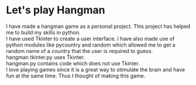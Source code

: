 # Let's play Hangman

I have made a hangman game as a personal project. This project has helped me to build my skills in python.  
I have used Tkinter to create a user interface. I have also made use of python modules like pycountry and random which allowed me to get a random name of a country that the user is required to guess.  
hangman tkinter.py uses Tkinter.  
hangman.py contains code which does not use Tkinter.  
I love playing games since it is a great way to stimulate the brain and have fun at the same time. Thus I thought of making this game.
